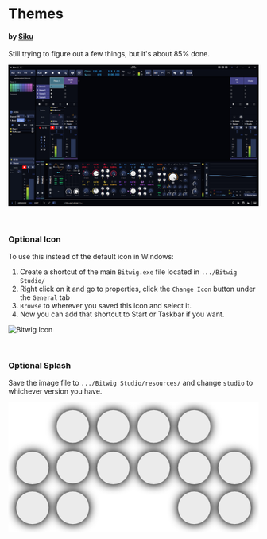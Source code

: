 # Themes
#### by [Siku](https://siku.studio)
Still trying to figure out a few things, but it's about 85% done.

![Screenshot](screenshot.png)

<br>

### Optional Icon
To use this instead of the default icon in Windows:
  1. Create a shortcut of the main `Bitwig.exe` file located in `.../Bitwig Studio/`
  2. Right click on it and go to properties, click the `Change Icon` button under the `General` tab
  3. `Browse` to wherever you saved this icon and select it.
  4. Now you can add that shortcut to Start or Taskbar if you want.

![Bitwig Icon](bitwig.ico)

<br>

### Optional Splash
Save the image file to `.../Bitwig Studio/resources/` and change `studio` to whichever version you have.

![Bitwig Splash](splash-bitwig-studio.png)
